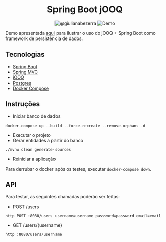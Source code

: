 <h1 align="center">
  Spring Boot jOOQ
</h1>

<p align="center">
 <img src="https://img.shields.io/static/v1?label=Youtube&message=@giulianabezerra&color=8257E5&labelColor=000000" alt="@giulianabezerra" />
 <img src="https://img.shields.io/static/v1?label=Tipo&message=Demo&color=8257E5&labelColor=000000" alt="Demo" />
</p>

Demo apresentada [aqui](https://youtu.be/6av6oUZK_zc) para ilustrar o uso do jOOQ + Spring Boot como framework de persistência de dados.

## Tecnologias
 
- [Spring Boot](https://spring.io/projects/spring-boot)
- [Spring MVC](https://docs.spring.io/spring-framework/reference/web/webmvc.html)
- [jOOQ](https://www.jooq.org)
- [Postgres](https://www.postgresql.org)
- [Docker Compose](https://docs.docker.com/compose/)

## Instruções

- Iniciar banco de dados
```
docker-compose up --build --force-recreate --remove-orphans -d
```

- Executar o projeto
- Gerar entidades a partir do banco
```
./mvnw clean generate-sources
```
- Reiniciar a aplicação

Para derrubar o docker após os testes, executar `docker-compose down`.

## API

Para testar, as seguintes chamadas poderão ser feitas:

- POST /users
```
http POST :8080/users username=username password=password email=email
```

- GET /users/{username}
```
http :8080/users/username 
```